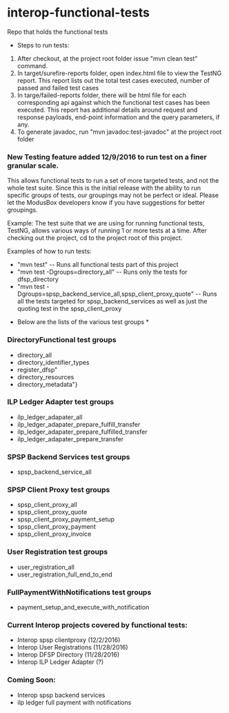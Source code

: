 # interop-functional-tests
Repo that holds the functional tests


- Steps to run tests:
1. After checkout, at the project root folder issue "mvn clean test" command.
2. In target/surefire-reports folder, open index.html file to view the TestNG report. This report lists out the total test cases executed, number of passed and failed test cases
3. In targe/failed-reports folder, there will be html file for each corresponding api against which the functional test cases has been executed. This report has additional details around request and response payloads, end-point information and the query parameters, if any.
4. To generate javadoc, run "mvn javadoc:test-javadoc" at the project root folder

### New Testing feature added 12/9/2016 to run test on a finer granular scale.  
This allows functional tests to run a set of more targeted tests, and not the whole test suite.
Since this is the initial release with the ability to run specific groups of tests,
our groupings may not be perfect or ideal.  Please let the ModusBox developers know
if you have suggestions for better groupings.



Example:
  The test suite that we are using for running functional tests, TestNG, allows various ways of running 1 or more tests at a time.
  After checking out the project, cd to the project root of this project.
  
  Examples of how to run tests:
  
  - "mvn test" -- Runs all functional tests part of this project
  - "mvn test -Dgroups=directory_all" -- Runs only the tests for dfsp_directory
  - "mvn test -Dgroups=spsp_backend_service_all,spsp_client_proxy_quote" -- Runs all the tests targeted for spsp_backend_services as well as just the quoting test in the spsp_client_proxy
  
  
* Below are the lists of the various test groups *
  
### DirectoryFunctional test groups
* directory_all
* directory_identifier_types
* register_dfsp"
* directory_resources
* directory_metadata"}

### ILP Ledger Adapter test groups
* ilp_ledger_adapater_all
* ilp_ledger_adapater_prepare_fulfill_transfer
* ilp_ledger_adapater_prepare_fulfilled_transfer
* ilp_ledger_adapater_prepare_transfer

### SPSP Backend Services test groups
* spsp_backend_service_all

### SPSP Client Proxy test groups
* spsp_client_proxy_all
* spsp_client_proxy_quote
* spsp_client_proxy_payment_setup
* spsp_client_proxy_payment
* spsp_client_proxy_invoice

### User Registration test groups
* user_registration_all
* user_registration_full_end_to_end

### FullPaymentWithNotifications test groups
* payment_setup_and_execute_with_notification


### Current Interop projects covered by functional tests:
  - Interop spsp clientproxy   (12/2/2016)
  - Interop User Registrations (11/28/2016)
  - Interop DFSP Directory     (11/28/2016)
  - Interop ILP Ledger Adapter (?)
  
### Coming Soon:
  - Interop spsp backend services
  - ilp ledger full payment with notifications
